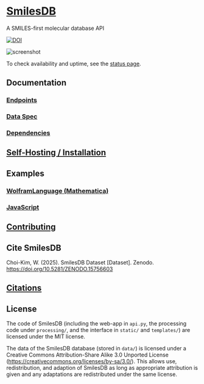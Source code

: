 # [SmilesDB](https://smilesdb.org)
A SMILES-first molecular database API  

[![DOI](https://zenodo.org/badge/DOI/10.5281/zenodo.15756604.svg)](https://doi.org/10.5281/zenodo.15756604)

![screenshot](https://i.imgur.com/Zms4VHs.png)

To check availability and uptime, see the [status page](https://status.smilesdb.org/).

## Documentation

### [Endpoints](https://github.com/rockwillck/SmilesDB/wiki/API-Documentation#endpoints)
### [Data Spec](https://github.com/rockwillck/SmilesDB/wiki/API-Documentation#data-spec)
### [Dependencies](https://github.com/rockwillck/SmilesDB/wiki/Self%E2%80%90Hosting-&-Installation#dependencies)

## [Self-Hosting / Installation](https://github.com/rockwillck/SmilesDB/wiki/Self%E2%80%90Hosting-&-Installation)

## Examples
### [WolframLanguage (Mathematica)](https://github.com/rockwillck/SmilesDB/wiki/Examples#wolframlanguage-mathematica)

### [JavaScript](https://github.com/rockwillck/SmilesDB/wiki/Examples#javascript)

## [Contributing](https://github.com/rockwillck/SmilesDB/wiki/Contributing)

## Cite SmilesDB
Choi-Kim, W. (2025). SmilesDB Dataset [Dataset]. Zenodo. https://doi.org/10.5281/ZENODO.15756603

## [Citations](https://github.com/rockwillck/SmilesDB/wiki/Citations)

## License
The code of SmilesDB (including the web-app in `api.py`, the processing code under `processing/`, and the interface in `static/` and `templates/`) are licensed under the MIT license.

The data of the SmilesDB database (stored in `data/`) is licensed under a Creative Commons Attribution-Share Alike 3.0 Unported License (https://creativecommons.org/licenses/by-sa/3.0/). This allows use, redistribution, and adaption of SmilesDB as long as appropriate attribution is given and any adaptations are redistributed under the same license.
